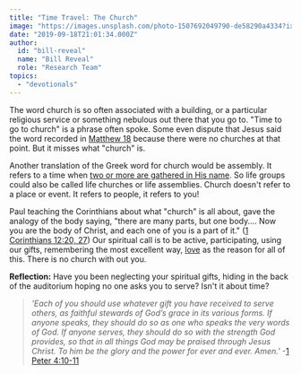 ```yaml
---
title: "Time Travel: The Church"
image: "https://images.unsplash.com/photo-1507692049790-de58290a4334?ixlib=rb-1.2.1&q=85&fm=jpg&crop=entropy&cs=srgb&ixid=eyJhcHBfaWQiOjk2NjF9"
date: "2019-09-18T21:01:34.000Z"
author:
  id: "bill-reveal"
  name: "Bill Reveal"
  role: "Research Team"
topics:
  - "devotionals"
---
```

The word church is so often associated with a building, or a particular religious service or something nebulous out there that you go to. "Time to go to church" is a phrase often spoke. Some even dispute that Jesus said the word recorded in [Matthew 18][1] because there were no churches at that point. But it misses what "church" is.

Another translation of the Greek word for church would be assembly. It refers to a time when [two or more are gathered in His name][1]. So life groups could also be called life churches or life assemblies. Church doesn't refer to a place or event. It refers to people, it refers to you!

Paul teaching the Corinthians about what "church" is all about, gave the analogy of the body saying, "there are many parts, but one body.... Now you are the body of Christ, and each one of you is a part of it." ([1 Corinthians 12:20, 27][2]) Our spiritual call is to be active, participating, using our gifts, remembering the most excellent way, [love][3] as the reason for all of this. There is no church with out you.

**Reflection:** Have you been neglecting your spiritual gifts, hiding in the back of the auditorium hoping no one asks you to serve? Isn't it about time?

> _'Each of you should use whatever gift you have received to serve others, as faithful stewards of God’s grace in its various forms. If anyone speaks, they should do so as one who speaks the very words of God. If anyone serves, they should do so with the strength God provides, so that in all things God may be praised through Jesus Christ. To him be the glory and the power for ever and ever. Amen.'_ -[1 Peter 4:10-11][4]

[1]: https://my.bible.com/bible/111/mat.18.15-20 "The Church"
[2]: https://my.bible.com/bible/111/1co.12
[3]: https://my.bible.com/bible/111/1co.13
[4]: https://my.bible.com/bible/111/1PE.4.10-11
